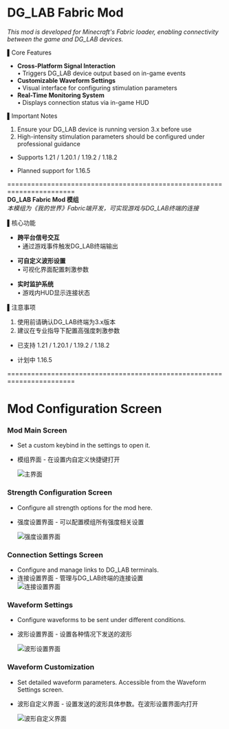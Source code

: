 # **DG\_LAB Fabric Mod**

_This mod is developed for Minecraft's Fabric loader, enabling connectivity between the game and DG\_LAB devices._

▌Core Features

*   **Cross-Platform Signal Interaction**  
    • Triggers DG\_LAB device output based on in-game events
*   **Customizable Waveform Settings**  
    • Visual interface for configuring stimulation parameters
*   **Real-Time Monitoring System**  
    • Displays connection status via in-game HUD

▌Important Notes

1.  Ensure your DG\_LAB device is running version 3.x before use
2.  High-intensity stimulation parameters should be configured under professional guidance

*   Supports 1.21 / 1.20.1 / 1.19.2 / 1.18.2
    
*   Planned support for 1.16.5
    

\=======================================================================  
**DG\_LAB Fabric Mod 模组**  
_本模组为《我的世界》Fabric端开发，可实现游戏与DG\_LAB终端的连接_

▌核心功能

*   **跨平台信号交互**  
    • 通过游戏事件触发DG\_LAB终端输出
    
*   **可自定义波形设置**  
    • 可视化界面配置刺激参数
    
*   **实时监护系统**  
    • 游戏内HUD显示连接状态
    

▌注意事项

1.  使用前请确认DG\_LAB终端为3.x版本
2.  建议在专业指导下配置高强度刺激参数

*   已支持 1.21 / 1.20.1 / 1.19.2 / 1.18.2
    
*   计划中 1.16.5
    

\=======================================================================

# **Mod Configuration Screen**

### Mod Main Screen

*   Set a custom keybind in the settings to open it.
    
*   模组界面 - 在设置内自定义快捷键打开
    
    ![主界面](https://media.forgecdn.net/attachments/description/1233394/description_ef8b7ac2-2f7a-47f2-a29b-aef98a69dd5c.png)
    

### Strength Configuration Screen

*   Configure all strength options for the mod here.
    
*   强度设置界面 - 可以配置模组所有强度相关设置
    
    ![强度设置界面](https://media.forgecdn.net/attachments/description/1233394/description_82352ad5-36c3-4e84-a0c9-a2b62ae6f887.png)
    

### Connection Settings Screen

*   Configure and manage links to DG\_LAB terminals.
*   连接设置界面 - 管理与DG\_LAB终端的连接设置  
    ![连接设置界面](https://media.forgecdn.net/attachments/description/1233394/description_11790b39-1f10-4d15-aee8-48967c894144.png)

### Waveform Settings

*   Configure waveforms to be sent under different conditions.
    
*   波形设置界面 - 设置各种情况下发送的波形
    
    ![波形设置界面](https://media.forgecdn.net/attachments/description/1233394/description_7be6e87c-5e7f-44e2-ba5e-ca039a8d8ba8.png)
    

### Waveform Customization

*   Set detailed waveform parameters. Accessible from the Waveform Settings screen.
    
*   波形自定义界面 - 设置发送的波形具体参数。在波形设置界面内打开
    
    ![波形自定义界面](https://media.forgecdn.net/attachments/description/1233394/description_f2ab6882-1783-40d8-86f2-35e8b1a3a8aa.png)
